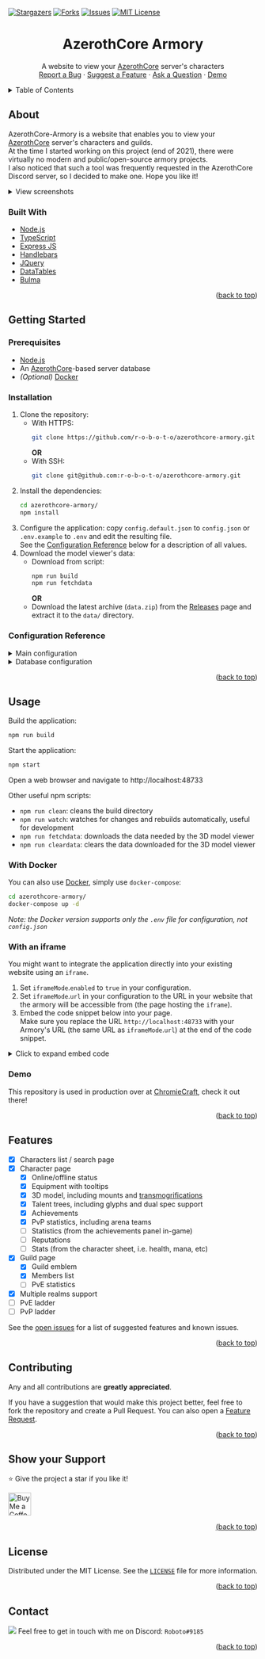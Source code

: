 <!-- SHIELDS -->
[![Stargazers][stars-shield]][stars-url]
[![Forks][forks-shield]][forks-url]
[![Issues][issues-shield]][issues-url]
[![MIT License][license-shield]][license-url]


<!-- SUMMARY -->
<div align="center">
	<h1 align="center">AzerothCore Armory</h1>
	<p align="center">
		A website to view your <a href="https://github.com/azerothcore/azerothcore-wotlk">AzerothCore</a> server's characters
		<br />
		<a href="https://github.com/r-o-b-o-t-o/azerothcore-armory/issues/new?assignees=&labels=bug&template=bug_report.yml">Report a Bug</a>
		·
		<a href="https://github.com/r-o-b-o-t-o/azerothcore-armory/issues/new?assignees=&labels=enhancement&template=feature_request.yml">Suggest a Feature</a>
		·
		<a href="https://github.com/r-o-b-o-t-o/azerothcore-armory/issues/new?labels=question&template=question.yml">Ask a Question</a>
		·
		<a href="https://www.chromiecraft.com/armory">Demo</a>
	</p>
</div>


<!-- TABLE OF CONTENTS -->
<details>
	<summary>Table of Contents</summary>

<ol>
	<li>
		<a href="#about">About</a>
		<ul>
			<li><a href="#built-with">Built With</a></li>
		</ul>
	</li>
	<li>
		<a href="#getting-started">Getting Started</a>
		<ul>
			<li><a href="#prerequisites">Prerequisites</a></li>
			<li><a href="#installation">Installation</a></li>
			<li><a href="#configuration-reference">Configuration Reference</a></li>
		</ul>
	</li>
	<li>
		<a href="#usage">Usage</a>
		<ul>
			<li><a href="#with-docker">With Docker</a></li>
			<li><a href="#with-an-iframe">With an iframe</a></li>
			<li><a href="#demo">Demo</a></li>
		</ul>
	</li>
	<li><a href="#features">Features</a></li>
	<li><a href="#contributing">Contributing</a></li>
	<li><a href="#show-your-support">Show your Support</a></li>
	<li><a href="#license">License</a></li>
	<li><a href="#contact">Contact</a></li>
</ol>
</details>


<!-- ABOUT -->
## About

AzerothCore-Armory is a website that enables you to view your [AzerothCore][github-ac] server's characters and guilds.  
At the time I started working on this project (end of 2021), there were virtually no modern and public/open-source armory projects.  
I also noticed that such a tool was frequently requested in the AzerothCore Discord server, so I decided to make one. Hope you like it!

<details>
	<summary>View screenshots</summary>

![Main page](readme/img/index.png)
![Character page](readme/img/cayla.png)
![Character talents](readme/img/talents.png)
![Character achievements](readme/img/achievements.png)
![Guild page](readme/img/guild.png)
</details>


### Built With

* [Node.js](https://nodejs.org/)
* [TypeScript](https://www.typescriptlang.org/)
* [Express JS](https://expressjs.com/)
* [Handlebars](https://handlebarsjs.com/)
* [JQuery](https://jquery.com/)
* [DataTables](https://datatables.net/)
* [Bulma](https://bulma.io/)

<p align="right">(<a href="#top">back to top</a>)</p>


<!-- GETTING STARTED -->
## Getting Started

### Prerequisites

* [Node.js](https://nodejs.org/en/download/)
* An [AzerothCore][github-ac]-based server database
* *(Optional)* [Docker](https://www.docker.com/get-started)

### Installation

1. Clone the repository:  
	* With HTTPS:
		```sh
		git clone https://github.com/r-o-b-o-t-o/azerothcore-armory.git
		```
		**OR**
	* With SSH:
		```sh
		git clone git@github.com:r-o-b-o-t-o/azerothcore-armory.git
		```
2. Install the dependencies:
	```sh
	cd azerothcore-armory/
	npm install
	```
3. Configure the application: copy `config.default.json` to `config.json` or `.env.example` to `.env` and edit the resulting file.  
	See the [Configuration Reference](#configuration-reference) below for a description of all values.
4. Download the model viewer's data:
	* Download from script:
		```sh
		npm run build
		npm run fetchdata
		```
		**OR**
	* Download the latest archive (`data.zip`) from the [Releases](https://github.com/r-o-b-o-t-o/azerothcore-armory/releases) page and extract it to the `data/` directory.

### Configuration Reference

<details>
	<summary>Main configuration</summary>

| config.json                    | .env                                               | Type                          | Default value                    | Description                                                                                                                                                                                            |
|--------------------------------|----------------------------------------------------|-------------------------------|----------------------------------|--------------------------------------------------------------------------------------------------------------------------------------------------------------------------------------------------------|
| `aowowUrl`                     | `ACORE_ARMORY_AOWOW_URL`                           | String                        | `"https://wotlkdb.com"`          | The URL of the AoWoW database to use for tooltips and links                                                                                                                                            |
| `websiteUrl`                   | `ACORE_ARMORY_WEBSITE_URL`                         | String                        | `"https://mywebsite.com"`        | Your website's URL. Used to redirect to the homepage on error pages                                                                                                                                    |
| `websiteName`                  | `ACORE_ARMORY_WEBSITE_NAME`                        | String                        | `"My Website"`                   | Your website's name. Displayed in the redirect button on error pages                                                                                                                                   |
| `websiteRoot`                  | `ACORE_ARMORY_WEBSITE_ROOT`                        | String                        | `""`                             | The root of your armory's URL. If your armory is hosted on, for example,   `http://mywebsite.com/azerothcore-armory`, the `websiteRoot` value should be   `"/azerothcore-armory"`                      |
| `iframeMode`                   | `ACORE_ARMORY_IFRAME_MODE__`...                    | Object                        |                                  | Settings for the iframe mode                                                                                                                                                                           |
| `iframeMode.enabled`           | `ACORE_ARMORY_IFRAME_MODE__ENABLED`                | Boolean                       | `false`                          | Set to `true` if you want to embed the armory in an iframe                                                                                                                                             |
| `iframeMode.url`               | `ACORE_ARMORY_IFRAME_MODE__URL`                    | String                        | `"https://mywebsite.com/armory"` | Set this to the URL of the page that hosts the `iframe`                                                                                                                                                |
| `loadDbcs`                     | `ACORE_ARMORY_LOAD_DBCS`                           | Boolean                       | `true`                           | Loads the DBC data from the `data` directory into memory when starting   up. It is highly recommended to set this to `true`. Only use `false` to keep   memory usage low, on a test server for example |
| `hideGameMasters`              | `ACORE_ARMORY_HIDE_GAME_MASTERS`                   | Boolean                       | `true`                           | Hides Game Master characters if set to `true`. They will not be found in   the search page, and their character pages will show a 404 error                                                            |
| `transmogModule`               | `ACORE_ARMORY_TRANSMOG_MODULE`                     | Boolean                       | `false`                          | Set this to `true` if your server uses the [transmogrification   module](https://github.com/azerothcore/mod-transmog) and you want to display   the transmogrified items on the 3D model               |
| `useZamCdn`                    | `ACORE_ARMORY_USE_ZAM_CDN`                         | Boolean                       | `false`                          | Set this to `true` to use the ZAM network CDN for the 3D model viewer   instead of the assets in your local `data` folder                                                                              |
| `realms`                       | `ACORE_ARMORY_REALMS__`...                         | Array of objects              |                                  | An array of realm configurations                                                                                                                                                                       |
| `realms[0].name`               | `ACORE_ARMORY_REALMS__0__NAME`                     | String                        | `"AzerothCore"`                  | The name of the realm. Will be used in the URLs, shown on the character   pages and in the search page if you have multiple realms                                                                     |
| `realms[0].realmId`            | `ACORE_ARMORY_REALMS__0__REALM_ID`                 | Number                        | `1`                              | The realm's ID, this must match the `id` column of the `realmlist` table   in the auth database                                                                                                        |
| `realms[0].authDatabase`       | `ACORE_ARMORY_REALMS__0__AUTH_DATABASE`            | String                        | `"acore_auth"`                   | The name of the auth database                                                                                                                                                                          |
| `realms[0].charactersDatabase` | `ACORE_ARMORY_REALMS__0__CHARACTERS_DATABASE__`... | Database configuration object |                                  | Configuration for the characters database. See "Database   configuration" below                                                                                                                        |
| `worldDatabase`                | `ACORE_ARMORY_WORLD_DATABASE__`...                 | Database configuration object |                                  | Configuration for the world database. This is shared between all realms   at the moment. See "Database configuration" below                                                                            |
| `dbQueryTimeout`               | `ACORE_ARMORY_DB_QUERY_TIMEOUT`                    | Number                        | `10000`                          | The maximum duration in milliseconds of a database query before it times   out                                                                                                                         |
</details>

<details>
	<summary>Database configuration</summary>

| config.json | .env          | Type   | Default value | Description                                    |
|-------------|---------------|--------|---------------|------------------------------------------------|
| `host`      | ...`HOST`     | String | `"localhost"` | The hostname or IP address of the MySQL server |
| `port`      | ...`PORT`     | Number | `3306`        | The port that the MySQL server runs on         |
| `user`      | ...`USER`     | String | `acore`       | The MySQL user used to connect to the database |
| `password`  | ...`PASSWORD` | String | `acore`       | The password for the specified MySQL user      |
| `database`  | ...`DATABASE` | String |               | The name of the MySQL database                 |
</details>

<p align="right">(<a href="#top">back to top</a>)</p>


<!-- USAGE -->
## Usage

Build the application:
```sh
npm run build
```
Start the application:
```sh
npm start
```
Open a web browser and navigate to http://localhost:48733

Other useful npm scripts:
* `npm run clean`: cleans the build directory
* `npm run watch`: watches for changes and rebuilds automatically, useful for development
* `npm run fetchdata`: downloads the data needed by the 3D model viewer
* `npm run cleardata`: clears the data downloaded for the 3D model viewer

### With Docker

You can also use [Docker](https://www.docker.com/), simply use `docker-compose`:
```sh
cd azerothcore-armory/
docker-compose up -d
```
*Note: the Docker version supports only the `.env` file for configuration, not `config.json`*

### With an iframe

You might want to integrate the application directly into your existing website using an `iframe`.
1. Set `iframeMode`.`enabled` to `true` in your configuration.
2. Set `iframeMode`.`url` in your configuration to the URL in your website that the armory will be accessible from (the page hosting the `iframe`).
3. Embed the code snippet below into your page.  
Make sure you replace the URL `http://localhost:48733` with your Armory's URL (the same URL as `iframeMode`.`url`) at the end of the code snippet.
<details>
	<summary>Click to expand embed code</summary>

```html
<style>
	#armory-iframe {
		/*
		* Using min-width to set the width of the iFrame, works around an issue in iOS that can prevent the iFrame from sizing correctly.
		* See: https://github.com/davidjbradshaw/iframe-resizer
		*/
		width: 1px;
		min-width: 100%;

		border: none;
	}
</style>

<iframe id="armory-iframe"></iframe>

<script type="application/javascript" src="https://cdn.jsdelivr.net/npm/iframe-resizer@4.3.2/js/iframeResizer.min.js"></script>
<script type="application/javascript">
	let resizeSetup = false;
	window.addEventListener("message", (ev) => {
		if (ev.data.url !== undefined) {
			const url = ev.data.url.trim().replace(/^\//, "");
			window.history.replaceState(null, null, url === "" ? window.location.pathname : ("?" + url));
		} else if (ev.data === "contentLoaded") {
			if (!resizeSetup) {
				iFrameResize({ checkOrigin: false, autoResize: true }, "#armory-iframe");
				resizeSetup = true;
			} else {
				document.getElementById("armory-iframe").iFrameResizer.resize();
			}
		}
	});

	const iframe = document.getElementById("armory-iframe");
	const url = window.location.search.replace(/^\?/, "");
	iframe.src = "http://localhost:48733/" + url;
</script>
```
</details>


### Demo

This repository is used in production over at [ChromieCraft](https://www.chromiecraft.com/armory), check it out there!

<p align="right">(<a href="#top">back to top</a>)</p>


<!-- FEATURES -->
## Features

- [X] Characters list / search page
- [X] Character page
	- [X] Online/offline status
	- [X] Equipment with tooltips
	- [X] 3D model, including mounts and [transmogrifications](https://github.com/azerothcore/mod-transmog)
	- [X] Talent trees, including glyphs and dual spec support
	- [X] Achievements
	- [X] PvP statistics, including arena teams
	- [ ] Statistics (from the achievements panel in-game)
	- [ ] Reputations
	- [ ] Stats (from the character sheet, i.e. health, mana, etc)
- [X] Guild page
	- [X] Guild emblem
	- [X] Members list
	- [ ] PvE statistics
- [X] Multiple realms support
- [ ] PvE ladder
- [ ] PvP ladder

See the [open issues](https://github.com/r-o-b-o-t-o/azerothcore-armory/issues) for a list of suggested features and known issues.

<p align="right">(<a href="#top">back to top</a>)</p>


<!-- CONTRIBUTING -->
## Contributing

Any and all contributions are **greatly appreciated**.

If you have a suggestion that would make this project better, feel free to fork the repository and create a Pull Request. You can also open a [Feature Request][feature-request].

<p align="right">(<a href="#top">back to top</a>)</p>


<!-- SUPPORT -->
## Show your Support

⭐️ Give the project a star if you like it!

<a href="https://ko-fi.com/roboto" target="_blank"><img height="35" style="border:0px; height:46px;" src="https://cdn.ko-fi.com/cdn/kofi5.png?v=3" border="0" alt="Buy Me a Coffee at ko-fi.com" />

<p align="right">(<a href="#top">back to top</a>)</p>


<!-- LICENSE -->
## License

Distributed under the MIT License. See the [`LICENSE`][license-url] file for more information.

<p align="right">(<a href="#top">back to top</a>)</p>


<!-- CONTACT -->
## Contact

<img src="https://img.shields.io/badge/Discord-5865F2?style=flat&logo=discord&logoColor=white"/> Feel free to get in touch with me on Discord: `Roboto#9185`

<p align="right">(<a href="#top">back to top</a>)</p>


<!-- MARKDOWN LINKS -->
<!-- https://www.markdownguide.org/basic-syntax/#reference-style-links -->
[github-ac]: https://github.com/azerothcore/azerothcore-wotlk
[stars-shield]: https://img.shields.io/github/stars/r-o-b-o-t-o/azerothcore-armory.svg?style=flat
[stars-url]: https://github.com/r-o-b-o-t-o/azerothcore-armory/stargazers
[forks-shield]: https://img.shields.io/github/forks/r-o-b-o-t-o/azerothcore-armory.svg?style=flat
[forks-url]: https://github.com/r-o-b-o-t-o/azerothcore-armory/network/members
[issues-shield]: https://img.shields.io/github/issues/r-o-b-o-t-o/azerothcore-armory.svg?style=flat
[issues-url]: https://github.com/r-o-b-o-t-o/azerothcore-armory/issues
[license-shield]: https://img.shields.io/github/license/r-o-b-o-t-o/azerothcore-armory.svg?style=flat
[license-url]: https://github.com/r-o-b-o-t-o/azerothcore-armory/blob/master/LICENSE
[feature-request]: https://github.com/r-o-b-o-t-o/azerothcore-armory/issues/new?assignees=&labels=enhancement&template=feature_request.yml
